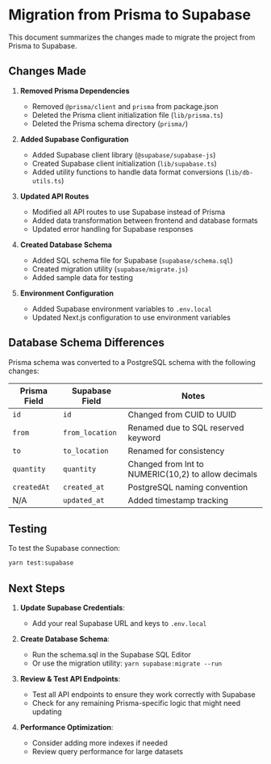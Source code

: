 # Migration from Prisma to Supabase

This document summarizes the changes made to migrate the project from Prisma to Supabase.

## Changes Made

1. **Removed Prisma Dependencies**
   - Removed `@prisma/client` and `prisma` from package.json
   - Deleted the Prisma client initialization file (`lib/prisma.ts`)
   - Deleted the Prisma schema directory (`prisma/`)

2. **Added Supabase Configuration**
   - Added Supabase client library (`@supabase/supabase-js`)
   - Created Supabase client initialization (`lib/supabase.ts`)
   - Added utility functions to handle data format conversions (`lib/db-utils.ts`)

3. **Updated API Routes**
   - Modified all API routes to use Supabase instead of Prisma
   - Added data transformation between frontend and database formats
   - Updated error handling for Supabase responses

4. **Created Database Schema**
   - Added SQL schema file for Supabase (`supabase/schema.sql`)
   - Created migration utility (`supabase/migrate.js`)
   - Added sample data for testing

5. **Environment Configuration**
   - Added Supabase environment variables to `.env.local`
   - Updated Next.js configuration to use environment variables

## Database Schema Differences

Prisma schema was converted to a PostgreSQL schema with the following changes:

| Prisma Field | Supabase Field | Notes |
|-------------|---------------|-------|
| `id` | `id` | Changed from CUID to UUID |
| `from` | `from_location` | Renamed due to SQL reserved keyword |
| `to` | `to_location` | Renamed for consistency |
| `quantity` | `quantity` | Changed from Int to NUMERIC(10,2) to allow decimals |
| `createdAt` | `created_at` | PostgreSQL naming convention |
| N/A | `updated_at` | Added timestamp tracking |

## Testing

To test the Supabase connection:

```bash
yarn test:supabase
```

## Next Steps

1. **Update Supabase Credentials**: 
   - Add your real Supabase URL and keys to `.env.local`

2. **Create Database Schema**:
   - Run the schema.sql in the Supabase SQL Editor
   - Or use the migration utility: `yarn supabase:migrate --run`

3. **Review & Test API Endpoints**:
   - Test all API endpoints to ensure they work correctly with Supabase
   - Check for any remaining Prisma-specific logic that might need updating

4. **Performance Optimization**:
   - Consider adding more indexes if needed
   - Review query performance for large datasets

